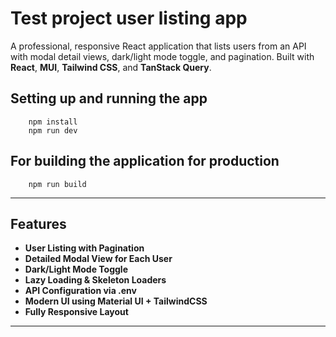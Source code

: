 #  Test project user listing app

A professional, responsive React application that lists users from an API with modal detail views, dark/light mode toggle, and pagination. Built with **React**, **MUI**, **Tailwind CSS**, and **TanStack Query**.
## Setting up and running the app
```
    npm install
    npm run dev
```
## For building the application for production
```
    npm run build
```

---

##  Features

-  **User Listing with Pagination**
- **Detailed Modal View for Each User**
-  **Dark/Light Mode Toggle**
- **Lazy Loading & Skeleton Loaders**
- **API Configuration via .env**
- **Modern UI using Material UI + TailwindCSS**
- **Fully Responsive Layout**

---